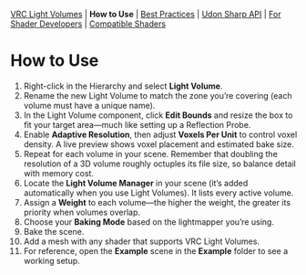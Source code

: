 [VRC Light Volumes](/README.md) | **How to Use** | [Best Practices](/Documentation/BestPractices.md) | [Udon Sharp API](/Documentation/UdonSharpAPI.md) | [For Shader Developers](/Documentation/ForShaderDevelopers.md) | [Compatible Shaders](/Documentation/CompatibleShaders.md)
# How to Use

1. Right-click in the Hierarchy and select **Light Volume**.  
2. Rename the new Light Volume to match the zone you’re covering (each volume must have a unique name).  
3. In the Light Volume component, click **Edit Bounds** and resize the box to fit your target area—much like setting up a Reflection Probe.  
4. Enable **Adaptive Resolution**, then adjust **Voxels Per Unit** to control voxel density. A live preview shows voxel placement and estimated bake size.  
5. Repeat for each volume in your scene. Remember that doubling the resolution of a 3D volume roughly octuples its file size, so balance detail with memory cost.  
6. Locate the **Light Volume Manager** in your scene (it’s added automatically when you use Light Volumes). It lists every active volume.  
7. Assign a **Weight** to each volume—the higher the weight, the greater its priority when volumes overlap.  
8. Choose your **Baking Mode** based on the lightmapper you’re using.  
9. Bake the scene.  
10. Add a mesh with any shader that supports VRC Light Volumes.  
11. For reference, open the **Example** scene in the **Example** folder to see a working setup.  
